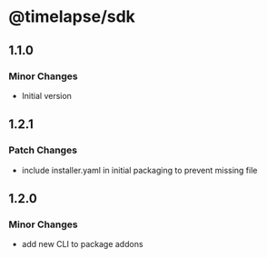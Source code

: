 # @timelapse/sdk

## 1.1.0

### Minor Changes

- Initial version

## 1.2.1

### Patch Changes

- include installer.yaml in initial packaging to prevent missing file

## 1.2.0

### Minor Changes

- add new CLI to package addons
